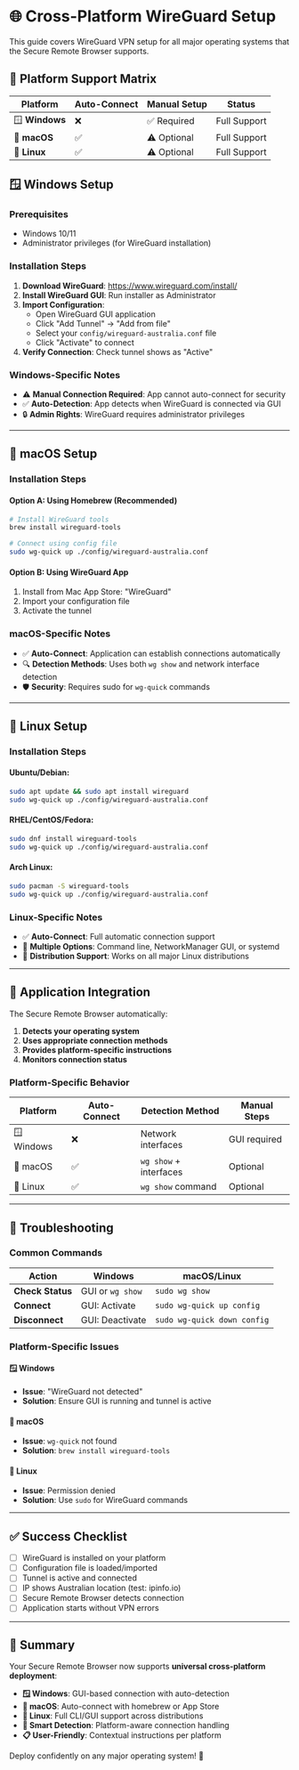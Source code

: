 # 🌐 Cross-Platform WireGuard Setup

This guide covers WireGuard VPN setup for all major operating systems that the Secure Remote Browser supports.

## 🎯 Platform Support Matrix

| Platform | Auto-Connect | Manual Setup | Status |
|----------|-------------|--------------|--------|
| 🪟 **Windows** | ❌ | ✅ Required | Full Support |
| 🍎 **macOS** | ✅ | ⚠️ Optional | Full Support |
| 🐧 **Linux** | ✅ | ⚠️ Optional | Full Support |

## 🪟 Windows Setup

### Prerequisites
- Windows 10/11
- Administrator privileges (for WireGuard installation)

### Installation Steps
1. **Download WireGuard**: https://www.wireguard.com/install/
2. **Install WireGuard GUI**: Run installer as Administrator
3. **Import Configuration**:
   - Open WireGuard GUI application
   - Click "Add Tunnel" → "Add from file"
   - Select your `config/wireguard-australia.conf` file
   - Click "Activate" to connect
4. **Verify Connection**: Check tunnel shows as "Active"

### Windows-Specific Notes
- ⚠️ **Manual Connection Required**: App cannot auto-connect for security
- ✅ **Auto-Detection**: App detects when WireGuard is connected via GUI
- 🔒 **Admin Rights**: WireGuard requires administrator privileges

---

## 🍎 macOS Setup

### Installation Steps

#### Option A: Using Homebrew (Recommended)
```bash
# Install WireGuard tools
brew install wireguard-tools

# Connect using config file
sudo wg-quick up ./config/wireguard-australia.conf
```

#### Option B: Using WireGuard App
1. Install from Mac App Store: "WireGuard"
2. Import your configuration file
3. Activate the tunnel

### macOS-Specific Notes
- ✅ **Auto-Connect**: Application can establish connections automatically
- 🔍 **Detection Methods**: Uses both `wg show` and network interface detection
- 🛡️ **Security**: Requires sudo for `wg-quick` commands

---

## 🐧 Linux Setup

### Installation Steps

#### Ubuntu/Debian:
```bash
sudo apt update && sudo apt install wireguard
sudo wg-quick up ./config/wireguard-australia.conf
```

#### RHEL/CentOS/Fedora:
```bash
sudo dnf install wireguard-tools
sudo wg-quick up ./config/wireguard-australia.conf
```

#### Arch Linux:
```bash
sudo pacman -S wireguard-tools
sudo wg-quick up ./config/wireguard-australia.conf
```

### Linux-Specific Notes
- ✅ **Auto-Connect**: Full automatic connection support
- 🔧 **Multiple Options**: Command line, NetworkManager GUI, or systemd
- 🐧 **Distribution Support**: Works on all major Linux distributions

---

## 🚀 Application Integration

The Secure Remote Browser automatically:
1. **Detects your operating system**
2. **Uses appropriate connection methods**
3. **Provides platform-specific instructions**
4. **Monitors connection status**

### Platform-Specific Behavior

| Platform | Auto-Connect | Detection Method | Manual Steps |
|----------|-------------|------------------|--------------|
| 🪟 Windows | ❌ | Network interfaces | GUI required |
| 🍎 macOS | ✅ | `wg show` + interfaces | Optional |
| 🐧 Linux | ✅ | `wg show` command | Optional |

---

## 🔧 Troubleshooting

### Common Commands

| Action | Windows | macOS/Linux |
|--------|---------|-------------|
| **Check Status** | GUI or `wg show` | `sudo wg show` |
| **Connect** | GUI: Activate | `sudo wg-quick up config` |
| **Disconnect** | GUI: Deactivate | `sudo wg-quick down config` |

### Platform-Specific Issues

#### 🪟 Windows
- **Issue**: "WireGuard not detected"
- **Solution**: Ensure GUI is running and tunnel is active

#### 🍎 macOS
- **Issue**: `wg-quick` not found
- **Solution**: `brew install wireguard-tools`

#### 🐧 Linux
- **Issue**: Permission denied
- **Solution**: Use `sudo` for WireGuard commands

---

## ✅ Success Checklist

- [ ] WireGuard is installed on your platform
- [ ] Configuration file is loaded/imported
- [ ] Tunnel is active and connected
- [ ] IP shows Australian location (test: ipinfo.io)
- [ ] Secure Remote Browser detects connection
- [ ] Application starts without VPN errors

---

## 🎉 Summary

Your Secure Remote Browser now supports **universal cross-platform deployment**:

- **🪟 Windows**: GUI-based connection with auto-detection
- **🍎 macOS**: Auto-connect with homebrew or App Store
- **🐧 Linux**: Full CLI/GUI support across distributions
- **🔧 Smart Detection**: Platform-aware connection handling
- **📋 User-Friendly**: Contextual instructions per platform

Deploy confidently on any major operating system! 🚀
